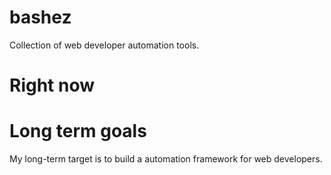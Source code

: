 bashez
======

Collection of web developer automation tools.

Right now
===


Long term goals
===
My long-term target is to build a automation framework for web developers.
